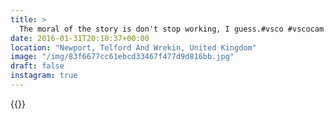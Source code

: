 ```yaml
---
title: >
  The moral of the story is don't stop working, I guess.#vsco #vscocam
date: 2016-01-31T20:10:37+00:00
location: "Newport, Telford And Wrekin, United Kingdom"
image: "/img/83f6677cc61ebcd33467f477d9d816bb.jpg"
draft: false
instagram: true
---
```


{{<photo src="/img/83f6677cc61ebcd33467f477d9d816bb.jpg">}}
